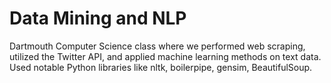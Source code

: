 # Data Mining and NLP

Dartmouth Computer Science class where we performed web scraping, utilized the Twitter API, and applied machine learning methods on text data. 
Used notable Python libraries like nltk, boilerpipe, gensim, BeautifulSoup.

